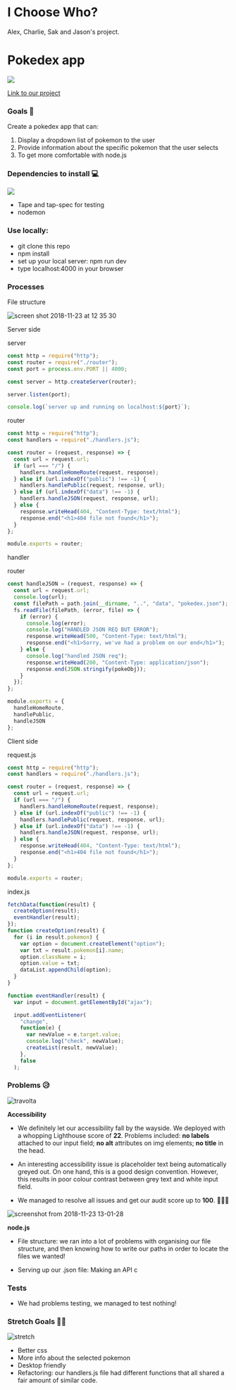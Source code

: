 # I Choose Who?
Alex, Charlie, Sak and Jason's project.

# Pokedex app
![](https://media.giphy.com/media/U2nN0ridM4lXy/giphy.gif)

[Link to our project](https://i-choose-who.herokuapp.com/)

### Goals 🥅

Create a pokedex app that can: 
1. Display a dropdown list of pokemon to the user
2. Provide information about the specific pokemon that the user selects 
3. To get more comfortable with node.js 


### Dependencies to install 💻
![](https://media.giphy.com/media/TFhobYtkih62k/giphy.gif)

- Tape and tap-spec for testing
- nodemon

### Use locally:

- git clone this repo
- npm install
- set up your local server: npm run dev
- type localhost:4000 in your browser

### **Processes** 

File structure

![screen shot 2018-11-23 at 12 35 30](https://user-images.githubusercontent.com/25176118/48943813-58a2ff00-ef1c-11e8-9075-55a402e0fc2a.png)


Server side 

server

```javascript
const http = require("http");
const router = require("./router");
const port = process.env.PORT || 4000;

const server = http.createServer(router);

server.listen(port);

console.log(`server up and running on localhost:${port}`);
```

router
  ```javascript
  const http = require("http");
  const handlers = require("./handlers.js");

  const router = (request, response) => {
    const url = request.url;
    if (url === "/") {
      handlers.handleHomeRoute(request, response);
    } else if (url.indexOf("public") !== -1) {
      handlers.handlePublic(request, response, url);
    } else if (url.indexOf("data") !== -1) {
      handlers.handleJSON(request, response, url);
    } else {
      response.writeHead(404, "Content-Type: text/html");
      response.end("<h1>404 file not found</h1>");
    }
  };

  module.exports = router;

  ```

handler 

router
```javascript
const handleJSON = (request, response) => {
  const url = request.url;
  console.log(url);
  const filePath = path.join(__dirname, "..", "data", "pokedex.json");
  fs.readFile(filePath, (error, file) => {
    if (error) {
      console.log(error);
      console.log("HANDLED JSON REQ BUT ERROR");
      response.writeHead(500, "Content-Type: text/html");
      response.end("<h1>Sorry, we've had a problem on our end</h1>");
    } else {
      console.log("handled JSON req");
      response.writeHead(200, "Content-Type: application/json");
      response.end(JSON.stringify(pokeObj));
    }
  });
};

module.exports = {
  handleHomeRoute,
  handlePublic,
  handleJSON
};

```
Client side

request.js

```javascript
const http = require("http");
const handlers = require("./handlers.js");

const router = (request, response) => {
  const url = request.url;
  if (url === "/") {
    handlers.handleHomeRoute(request, response);
  } else if (url.indexOf("public") !== -1) {
    handlers.handlePublic(request, response, url);
  } else if (url.indexOf("data") !== -1) {
    handlers.handleJSON(request, response, url);
  } else {
    response.writeHead(404, "Content-Type: text/html");
    response.end("<h1>404 file not found</h1>");
  }
};

module.exports = router;

```

index.js 


```javascript
fetchData(function(result) {
  createOption(result);
  eventHandler(result);
});
function createOption(result) {
  for (i in result.pokemon) {
    var option = document.createElement("option");
    var txt = result.pokemon[i].name;
    option.className = i;
    option.value = txt;
    dataList.appendChild(option);
  }
}

function eventHandler(result) {
  var input = document.getElementById("ajax");

  input.addEventListener(
    "change",
    function(e) {
      var newValue = e.target.value;
      console.log("check", newValue);
      createList(result, newValue);
    },
    false
  );

```



### Problems 😥 
![travolta](https://media.giphy.com/media/yuI7fL5cR1YeA/giphy.gif)

**Accessibility**
- We definitely let our accessibility fall by the wayside. We deployed with a whopping Lighthouse score of **22**. Problems included: **no labels** attached to our input field; **no alt** attributes on img elements; **no title** in the head.

- An interesting accessibility issue is placeholder text being automatically greyed out. On one hand, this is a good design convention. However, this results in poor colour contrast between grey text and white input field. 

- We managed to resolve all issues and get our audit score up to **100**. 🎉🎉🎉

![screenshot from 2018-11-23 13-01-28](https://user-images.githubusercontent.com/32115309/48944781-05cb4680-ef20-11e8-84d5-6e8e7b0a34da.png)

**node.js**
- File structure: we ran into a lot of problems with organising our file structure, and then knowing how to write our paths in order to locate the files we wanted!

- Serving up our .json file: Making an API c

### **Tests** 

- We had problems testing, we managed to test nothing!

### Stretch Goals 🏃🥅
![stretch](https://media.giphy.com/media/SwMMo3AMDwqru/giphy.gif)

- Better css
- More info about the selected pokemon
- Desktop friendly
- Refactoring: our handlers.js file had different functions that all shared a fair amount of similar code.

